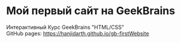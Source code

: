 # Мой первый сайт на GeekBrains

Интерактивный Курс GeekBrains "HTML/CSS"  
GitHub pages: https://hanjidarth.github.io/gb-firstWebsite
